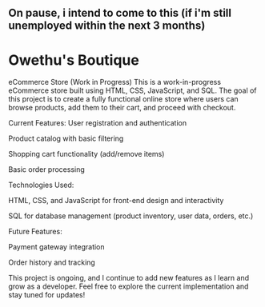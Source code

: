 ## On pause, i intend to come to this (if i'm still unemployed within the next 3 months)
# Owethu's Boutique
eCommerce Store (Work in Progress)
This is a work-in-progress eCommerce store built using HTML, CSS, JavaScript, and SQL. The goal of this project is to create a fully functional online store where users can browse products, add them to their cart, and proceed with checkout.

Current Features:
User registration and authentication

Product catalog with basic filtering

Shopping cart functionality (add/remove items)

Basic order processing

Technologies Used:

HTML, CSS, and JavaScript for front-end design and interactivity

SQL for database management (product inventory, user data, orders, etc.)

Future Features:

Payment gateway integration

Order history and tracking

This project is ongoing, and I continue to add new features as I learn and grow as a developer. Feel free to explore the current implementation and stay tuned for updates!
